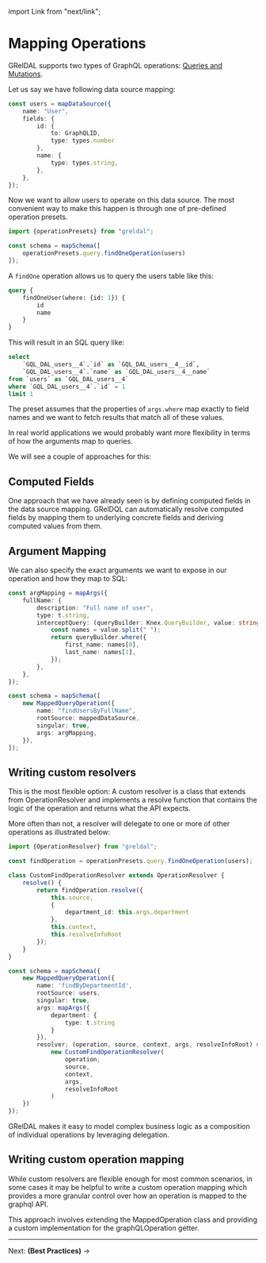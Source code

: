 import Link from "next/link";

# Mapping Operations

GRelDAL supports two types of GraphQL operations: [Queries and Mutations](https://graphql.org/learn/schema/#the-query-and-mutation-types).

Let us say we have following data source mapping:

```ts
const users = mapDataSource({
    name: "User",
    fields: {
        id: {
            to: GraphQLID,
            type: types.number
        },
        name: {
            type: types.string,
        },
    },
});
```

Now we want to allow users to operate on this data source.
The most convenient way to make this happen is through one of pre-defined operation presets.

```ts
import {operationPresets} from "greldal";

const schema = mapSchema([
    operationPresets.query.findOneOperation(users)
]);
```

A `findOne` operation allows us to query the users table like this:

```graphql
query {
    findOneUser(where: {id: 1}) {
        id
        name
    }
}
```

This will result in an SQL query like:

```sql
select
    `GQL_DAL_users__4`.`id` as `GQL_DAL_users__4__id`,
    `GQL_DAL_users__4`.`name` as `GQL_DAL_users__4__name`
from `users` as `GQL_DAL_users__4`
where `GQL_DAL_users__4`.`id` = 1
limit 1
```

The preset assumes that the properties of `args.where` map exactly to field names and we want to fetch results that match all of these values.

In real world applications we would probably want more flexibility in terms of how the arguments map to queries.

We will see a couple of approaches for this:

## Computed Fields

One approach that we have already seen is by defining computed fields in the data source mapping. GRelDQL can automatically resolve computed fields by mapping them to underlying concrete fields and deriving computed values from them.

## Argument Mapping

We can also specify the exact arguments we want to expose in our operation and how they map to SQL:

```ts
const argMapping = mapArgs({
    fullName: {
        description: "Full name of user",
        type: t.string,
        interceptQuery: (queryBuilder: Knex.QueryBuilder, value: string) => {
            const names = value.split(" ");
            return queryBuilder.where({
                first_name: names[0],
                last_name: names[1],
            });
        },
    },
});

const schema = mapSchema([
    new MappedQueryOperation({
        name: "findUsersByFullName",
        rootSource: mappedDataSource,
        singular: true,
        args: argMapping,
    }),
]);
```

## Writing custom resolvers

This is the most flexible option: A custom resolver is a class that extends from OperationResolver and implements a resolve function that contains the logic of the operation and returns what the API expects.

More often than not, a resolver will delegate to one or more of other operations as illustrated below:

```ts
import {OperationResolver} from "greldal";

const findOperation = operationPresets.query.findOneOperation(users);

class CustomFindOperationResolver extends OperationResolver {
    resolve() {
        return findOperation.resolve({
            this.source,
            {
                department_id: this.args.department
            },
            this.context,
            this.resolveInfoRoot
        });
    }
}

const schema = mapSchema({
    new MappedQueryOperation({
        name: 'findByDepartmentId',
        rootSource: users,
        singular: true,
        args: mapArgs({
            department: {
                type: t.string
            }
        }),
        resolver; (operation, source, context, args, resolveInfoRoot) =>
            new CustomFindOperationResolver(
                operation,
                source,
                context,
                args,
                resolveInfoRoot
            )
    })
});
```

GRelDAL makes it easy to model complex business logic as a composition of individual operations by leveraging delegation.

## Writing custom operation mapping

While custom resolvers are flexible enough for most common scenarios, in some cases it may be helpful to write a custom operation mapping which provides a more granular control over how an operation is mapped to the graphql API.

This approach involves extending the MappedOperation class and providing a custom implementation for the graphQLOperation getter.

---

<Link href={`${ROOT_PATH}/best-practices`}>Next: <strong>(Best Practices)</strong> →</Link>
